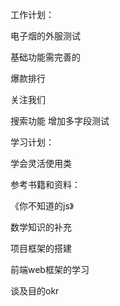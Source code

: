工作计划：

电子烟的外服测试

基础功能需完善的

爆款排行

关注我们

搜索功能  增加多字段测试

学习计划：

学会灵活使用类

参考书籍和资料：

《你不知道的js》

数学知识的补充

项目框架的搭建

前端web框架的学习

谈及目的okr


